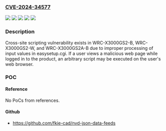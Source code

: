 ### [CVE-2024-34577](https://cve.mitre.org/cgi-bin/cvename.cgi?name=CVE-2024-34577)
![](https://img.shields.io/static/v1?label=Product&message=WRC-X3000GS2-B&color=blue)
![](https://img.shields.io/static/v1?label=Product&message=WRC-X3000GS2-W&color=blue)
![](https://img.shields.io/static/v1?label=Product&message=WRC-X3000GS2A-B&color=blue)
![](https://img.shields.io/static/v1?label=Version&message=v1.08%20and%20earlier%20&color=brightgreen)
![](https://img.shields.io/static/v1?label=Vulnerability&message=Cross-site%20scripting%20(XSS)&color=brightgreen)

### Description

Cross-site scripting vulnerability exists in WRC-X3000GS2-B, WRC-X3000GS2-W, and WRC-X3000GS2A-B due to improper processing of input values in easysetup.cgi. If a user views a malicious web page while logged in to the product, an arbitrary script may be executed on the user's web browser.

### POC

#### Reference
No PoCs from references.

#### Github
- https://github.com/fkie-cad/nvd-json-data-feeds

